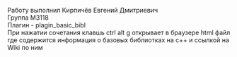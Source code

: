 Работу выполнил Кирпичёв Евгений Дмитриевич                            
Группа М3118                              
Плагин - plagin_basic_bibl  
При нажатии сочетания клавшь ctrl alt g открывает в браузере html файл где содержится информация о базовых библиотках на с++ и ссылкой на Wiki по ним
